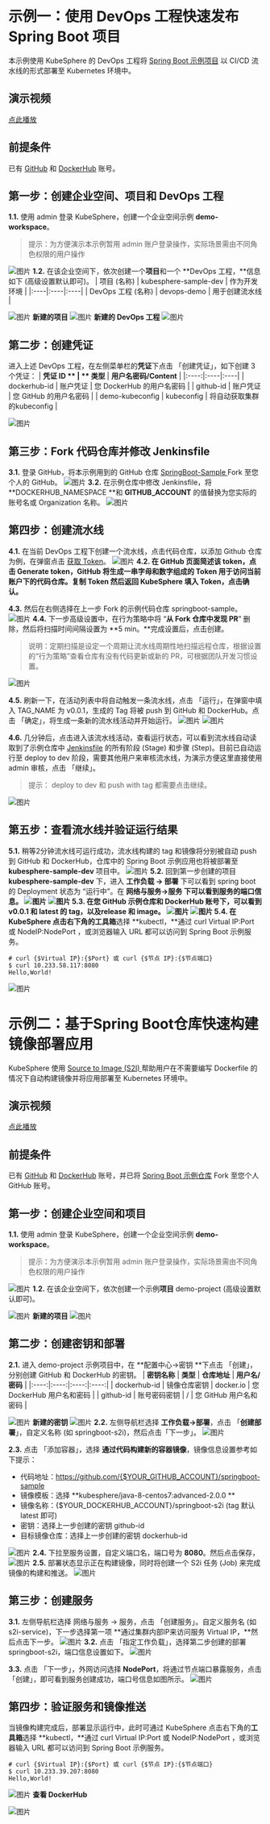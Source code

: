 # 示例一：使用 DevOps 工程快速发布 Spring Boot 项目

本示例使用 KubeSphere 的 DevOps 工程将 [Spring Boot 示例项目](https://github.com/kubesphere/springboot-sample) 以 CI/CD 流水线的形式部署至 Kubernetes 环境中。
## 演示视频
[点此播放](https://yunify.anybox.qingcloud.com/s/WqYExnCCBlNXPd5SivWjql8mkkp2bm1f)
## 前提条件
已有 [GitHub](https://github.com/) 和 [DockerHub](http://www.dockerhub.com/) 账号。
## 第一步：创建企业空间、项目和 DevOps 工程
**1.1.** 使用 admin 登录 KubeSphere，创建一个企业空间示例 **demo-workspace**。
>提示：为方便演示本示例暂用 admin 账户登录操作，实际场景需由不同角色权限的用户操作

![图片](https://uploader.shimo.im/f/ShZhxgPEQT0xrowU.png!thumbnail)
**1.2.** 在该企业空间下，依次创建一个**项目**和一个 **DevOps 工程，**信息如下 (高级设置默认即可)。
| 项目 (名称)   |  kubesphere-sample-dev   | 作为开发环境   | 
|:----|:----|:----|
| DevOps 工程 (名称)   |  devops-demo   | 用于创建流水线   | 

![图片](https://uploader.shimo.im/f/P5z2kaYHkE0fU0TU.png!thumbnail)
**新建的项目**
![图片](https://uploader.shimo.im/f/aApJhSjBJKgacxx3.png!thumbnail)
**新建的 DevOps 工程**
![图片](https://uploader.shimo.im/f/mh49PtJZXkgTCI8J.png!thumbnail)

## 第二步：创建凭证
进入上述 DevOps 工程，在左侧菜单栏的**凭证**下点击 「创建凭证」，如下创建 3 个凭证：
| **凭证 ID **   | ** 类型**   | **用户名密码/Content**   | 
|:----:|:----|:----|
| dockerhub-id | 账户凭证   | 您 DockerHub 的用户名密码   | 
| github-id   | 账户凭证   | 您 GitHub 的用户名密码   | 
| demo-kubeconfig   | kubeconfig   | 将自动获取集群的kubeconfig   | 

![图片](https://uploader.shimo.im/f/5zCUQoIH43sKqEAt.png!thumbnail)

## 第三步：Fork 代码仓库并修改 Jenkinsfile
**3.1.** 登录 GitHub，将本示例用到的 GitHub 仓库 [SpringBoot-Sample ](https://github.com/kubesphere/springboot-sample.git)Fork 至您个人的 GitHub。
![图片](https://uploader.shimo.im/f/MROUpHPonYAugGIG.png!thumbnail)
**3.2.** 在示例仓库中修改 Jenkinsfile，将 **DOCKERHUB_NAMESPACE **和 **GITHUB_ACCOUNT** 的值替换为您实际的账号名或 Organization 名称。
![图片](https://uploader.shimo.im/f/o0d19aVTNgcqhwlW.png!thumbnail)

## 第四步：创建流水线
**4.1.** 在当前 DevOps 工程下创建一个流水线，点击代码仓库，以添加 Github 仓库为例，在弹窗点击 [获取 Token](https://github.com/settings/tokens/new?scopes=repo,read:user,user:email,write:repo_hook)。
![图片](https://uploader.shimo.im/f/WYDOFIyx2o8TBSGc.png!thumbnail)
**4.2. **在 GitHub 页面简述该 token，点击 **Generate token**，GitHub 将生成一串字母和数字组成的 Token 用于访问当前账户下的代码仓库。复制 Token 然后返回 KubeSphere 填入 Token，点击**确认。**

**4.3.** 然后在右侧选择在上一步 Fork 的示例代码仓库 springboot-sample。
![图片](https://uploader.shimo.im/f/LYv9vqJQXhYJnBu3.png!thumbnail)
**4.4.** 下一步高级设置中，在行为策略中将 “**从 Fork 仓库中发现 PR**” 删除，然后将扫描时间间隔设置为 **5 min。**完成设置后，点击创建。
>说明：定期扫描是设定一个周期让流水线周期性地扫描远程仓库，根据设置的“行为策略”查看仓库有没有代码更新或新的 PR，可根据团队开发习惯设置。

![图片](https://uploader.shimo.im/f/lwvhCWwHqgoxhHMF.png!thumbnail)

**4.5.** 刷新一下，在活动列表中将自动触发一条流水线，点击 「运行」，在弹窗中填入 TAG_NAME 为 v0.0.1，生成的 Tag 将被 push 到 GitHub 和 DockerHub。点击 「确定」，将生成一条新的流水线活动并开始运行。
![图片](https://uploader.shimo.im/f/AbhPb07HxeYf3i5W.png!thumbnail)
![图片](https://uploader.shimo.im/f/8tbeAQQw5Ggpjdso.png!thumbnail)

**4.6.** 几分钟后，点击进入该流水线活动，查看运行状态，可以看到流水线自动读取到了示例仓库中 [Jenkinsfile](https://github.com/kubesphere/springboot-sample/blob/master/Jenkinsfile) 的所有阶段 (Stage) 和步骤 (Step)。目前已自动运行至 deploy to dev 阶段，需要其他用户来审核流水线，为演示方便这里直接使用 admin 审核，点击 「继续」。
>提示： deploy to dev 和 push with tag 都需要点击继续。

![图片](https://uploader.shimo.im/f/neFRZgDWviI4wyHl.png!thumbnail)
## 第五步：查看流水线并验证运行结果
**5.1.** 稍等2分钟流水线可运行成功，流水线构建的 tag 和镜像将分别被自动 push 到 GitHub 和 DockerHub，仓库中的 Spring Boot 示例应用也将被部署至 **kubesphere-sample-dev** 项目中。
![图片](https://uploader.shimo.im/f/b1bBUlHmZJEEo4P8.png!thumbnail)
**5.2.** 回到第一步创建的项目  **kubesphere-sample-dev** 下，进入 **工作负载 → 部署** 下可以看到 spring boot 的 Deployment 状态为 “运行中”。在 **网络与服务→服务 **下可以看到服务的端口信息。
![图片](https://uploader.shimo.im/f/R1MkLRjFFEsmYFEV.png!thumbnail)
![图片](https://uploader.shimo.im/f/e2MsB8d5ic005Bzl.png!thumbnail)
**5.3.** 在您 **GitHub** 示例仓库和 **DockerHub** 账号下，可以看到 v0.0.1 和 latest 的 tag，以及release 和 image。
![图片](https://uploader.shimo.im/f/nLKIdHfoyBIlbWb1.png!thumbnail)
![图片](https://uploader.shimo.im/f/mXZLILRtXY4LBrB0.png!thumbnail)
**5.4.** 在 KubeSphere 点击右下角的**工具箱**选择 **kubectl，**通过 curl Virtual IP:Port 或 NodeIP:NodePort ，或浏览器输入 URL 都可以访问到 Spring Boot 示例服务。

```
# curl {$Virtual IP}:{$Port} 或 curl {$节点 IP}:{$节点端口}
$ curl 10.233.58.117:8080
Hello,World!
```
![图片](https://uploader.shimo.im/f/Le4zMQfVDzQ9Z6YQ.png!thumbnail)


# 示例二：基于Spring Boot仓库快速构建镜像部署应用

KubeSphere 使用 [Source to Image (S2I) ](https://github.com/kubesphere/s2irun)帮助用户在不需要编写 Dockerfile 的情况下自动构建镜像并将应用部署至 Kubernetes 环境中。
## 演示视频
[点此播放](https://www.bilibili.com/video/av57389046/?p=2)
## 前提条件
已有 [GitHub](https://github.com/) 和 [DockerHub](http://www.dockerhub.com/) 账号，并已将 [Spring Boot 示例仓库](https://github.com/kubesphere/springboot-sample) Fork 至您个人 GitHub 账号。
## 第一步：创建企业空间和项目
**1.1.** 使用 admin 登录 KubeSphere，创建一个企业空间示例 **demo-workspace**。
>提示：为方便演示本示例暂用 admin 账户登录操作，实际场景需由不同角色权限的用户操作

![图片](https://uploader.shimo.im/f/ShZhxgPEQT0xrowU.png!thumbnail)
**1.2.** 在该企业空间下，依次创建一个示例**项目** demo-project (高级设置默认即可)。

![图片](https://uploader.shimo.im/f/P5z2kaYHkE0fU0TU.png!thumbnail)
**新建的项目**
![图片](https://uploader.shimo.im/f/W0j3zOeJfr0LJ9Qh.png!thumbnail)

## 第二步：创建密钥和部署
**2.1.** 进入 demo-project 示例项目中，在 **配置中心→密钥 **下点击 「创建」，分别创建 GitHub 和 DockerHub 的密钥。
| **密钥名称**   | **类型**   | **仓库地址**   | **用户名/密码**   | 
|:----:|:----:|:----:|:----:|
| dockerhub-id | 镜像仓库密钥 | docker.io | 您 DockerHub 用户名和密码 | 
| github-id | 账号密码密钥 | /   | 您 GitHub 用户名和密码   | 


![图片](https://uploader.shimo.im/f/MfG4sjHEDwAaU8wl.png!thumbnail)
**新建的密钥**
![图片](https://uploader.shimo.im/f/TWsHUwFWWi0FqByK.png!thumbnail)
**2.2.** 左侧导航栏选择 **工作负载→部署**，点击 「**创建部署**」，自定义名称 (如 springboot-s2i)，然后点击「下一步」。
![图片](https://uploader.shimo.im/f/bMgzwQCaZE4MimcT.png!thumbnail)

**2.3.** 点击 「添加容器」，选择 **通过代码构建新的容器镜像**，镜像信息设置参考如下提示：
* 代码地址：https://github.com/{$YOUR_GITHUB_ACCOUNT}/springboot-sample
* 镜像模板：选择 **kubesphere/java-8-centos7:advanced-2.0.0 **
* 镜像名称：{$YOUR_DOCKERHUB_ACCOUNT}/springboot-s2i (tag 默认 latest 即可)
* 密钥：选择上一步创建的密钥 github-id
* 目标镜像仓库：选择上一步创建的密钥 dockerhub-id

![图片](https://uploader.shimo.im/f/5pVH1rNxJPMnb2XN.png!thumbnail)
**2.4.** 下拉至服务设置，自定义端口名，端口号为 **8080**。然后点击保存，
![图片](https://uploader.shimo.im/f/aofawqhIJkAoLa6u.png!thumbnail)
**2.5.** 部署状态显示正在构建镜像，同时将创建一个 S2i 任务 (Job) 来完成镜像的构建和推送。
![图片](https://uploader.shimo.im/f/u3HF0aRbW74AGDDK.png!thumbnail)
## 第三步：创建服务
**3.1.** 左侧导航栏选择 网络与服务 → 服务，点击 「创建服务」。自定义服务名 (如 s2i-service)，下一步选择第一项 **通过集群内部IP来访问服务 Virtual IP，**然后点击下一步。
![图片](https://uploader.shimo.im/f/Alw4YmbO6GMIiUUf.png!thumbnail)
**3.2.** 点击 「指定工作负载」，选择第二步创建的部署 springboot-s2i，端口信息设置如下。
![图片](https://uploader.shimo.im/f/9QghIKdQdn0C1iDc.png!thumbnail)

**3.3.** 点击 「下一步」，外网访问选择 **NodePort**，将通过节点端口暴露服务，点击 「创建」，即可看到服务创建成功，端口号信息如图所示。
![图片](https://uploader.shimo.im/f/QSjj04ZgbK4nfWZC.png!thumbnail)

## 第四步：验证服务和镜像推送
当镜像构建完成后，部署显示运行中，此时可通过 KubeSphere 点击右下角的**工具箱**选择 **kubectl，**通过 curl Virtual IP:Port 或 NodeIP:NodePort ，或浏览器输入 URL 都可以访问到 Spring Boot 示例服务。
```
# curl {$Virtual IP}:{$Port} 或 curl {$节点 IP}:{$节点端口}
$ curl 10.233.39.207:8080
Hello,World!
```
![图片](https://uploader.shimo.im/f/UypPHouA5DcnnhhP.png!thumbnail)
**查看 DockerHub**

![图片](https://uploader.shimo.im/f/p1owgr5HeBA1aNCW.png!thumbnail)


